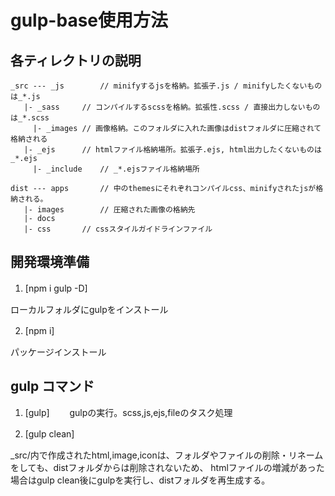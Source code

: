 gulp-base使用方法
====

## 各ティレクトリの説明

```
_src --- _js		// minifyするjsを格納。拡張子.js / minifyしたくないものは_*.js
   |- _sass		// コンパイルするscssを格納。拡張性.scss / 直接出力しないものは_*.scss
	 |- _images	// 画像格納。このフォルダに入れた画像はdistフォルダに圧縮されて格納される
   |- _ejs		// htmlファイル格納場所。拡張子.ejs, html出力したくないものは_*.ejs
     |- _include	// _*.ejsファイル格納場所

dist --- apps		// 中のthemesにそれぞれコンパイルcss、minifyされたjsが格納される。
   |- images		// 圧縮された画像の格納先
   |- docs
   |- css		// cssスタイルガイドラインファイル
```

## 開発環境準備
1. [npm i gulp -D]　　

ローカルフォルダにgulpをインストール

2. [npm i]　　

パッケージインストール


## gulp コマンド

1. [gulp]　　
gulpの実行。scss,js,ejs,fileのタスク処理

2. [gulp clean]　　

_src/内で作成されたhtml,image,iconは、フォルダやファイルの削除・リネームをしても、distフォルダからは削除されないため、
htmlファイルの増減があった場合はgulp clean後にgulpを実行し、distフォルダを再生成する。 
